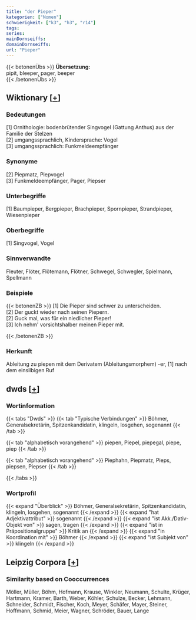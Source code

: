 ```yaml
---
title: "der Pieper"
kategorien: ["Nomen"]
schwierigkeit: ["k3", "h3", "r14"]
tags:
series:
mainDornseiffs:
domainDornseiffs:
url: "Pieper"
---
```


{{< betonenÜbs >}}
**Übersetzung:**  
pipit, bleeper, pager, beeper  
{{< /betonenÜbs >}}

## Wiktionary [[+](https://de.wiktionary.org/wiki/Pieper)]

### Bedeutungen
[1] Ornithologie: bodenbrütender Singvogel (Gattung Anthus) aus der Familie der Stelzen  
[2] umgangssprachlich, Kindersprache: Vogel  
[3] umgangssprachlich: Funkmeldeempfänger  

### Synonyme
[2] Piepmatz, Piepvogel  
[3] Funkmeldeempfänger, Pager, Piepser  

### Unterbegriffe
[1] Baumpieper, Bergpieper, Brachpieper, Spornpieper, Strandpieper, Wiesenpieper  

### Oberbegriffe
[1] Singvogel, Vogel  

### Sinnverwandte
Fleuter, Flöter, Flötemann, Flötner, Schwegel, Schwegler, Spielmann, Spellmann  

### Beispiele
{{< betonenZB >}}
[1] Die Pieper sind schwer zu unterscheiden.  
[2] Der guckt wieder nach seinen Piepern.  
[2] Guck mal, was für ein niedlicher Pieper!  
[3] Ich nehm' vorsichtshalber meinen Pieper mit.  

{{< /betonenZB >}}
### Herkunft
Ableitung zu piepen mit dem Derivatem (Ableitungsmorphem) -er, [1] nach dem einsilbigen Ruf  



## dwds [[+](https://www.dwds.de/wb/Pieper)]

### Wortinformation
{{< tabs "Dwds" >}}
{{< tab "Typische Verbindungen" >}}
Böhmer, Generalsekretärin, Spitzenkandidatin, klingeln, losgehen, sogenannt
{{< /tab >}}

{{< tab "alphabetisch vorangehend" >}}
piepen, Piepel, piepegal, piepe, piep
{{< /tab >}}

{{< tab "alphabetisch vorangehend" >}}
Piephahn, Piepmatz, Pieps, piepsen, Piepser
{{< /tab >}}

{{< /tabs >}}

### Wortprofil
{{< expand "Überblick" >}} Böhmer, Generalsekretärin, Spitzenkandidatin, klingeln, losgehen, sogenannt {{< /expand >}}
{{< expand "hat Adjektivattribut" >}} sogenannt {{< /expand >}}
{{< expand "ist Akk./Dativ-Objekt von" >}} sagen, tragen {{< /expand >}}
{{< expand "ist in Präpositionalgruppe" >}} Kritik an {{< /expand >}}
{{< expand "in Koordination mit" >}} Böhmer {{< /expand >}}
{{< expand "ist Subjekt von" >}} klingeln {{< /expand >}}

## Leipzig Corpora [[+](https://corpora.uni-leipzig.de/en/res?word=Pieper&corpusId=deu_newscrawl-public_2018)]


### Similarity based on Cooccurrences
Möller, Müller, Böhm, Hofmann, Krause, Winkler, Neumann, Schulte, Krüger, Hartmann, Kramer, Barth, Weber, Köhler, Schulze, Becker, Lehmann, Schneider, Schmidt, Fischer, Koch, Meyer, Schäfer, Mayer, Steiner, Hoffmann, Schmid, Meier, Wagner, Schröder, Bauer, Lange

